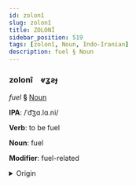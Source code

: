 ```yaml
---
id: zolonî
slug: zolonî
title: ZOLONÎ
sidebar_position: 519
tags: [zolonî, Noun, Indo-Iranian]
description: fuel § Noun
---
```


### zolonî&emsp;<span kind="abugida">ⱴʓƨɟ</span>

*fuel* **§** [Noun](../../tags/Noun)

**IPA**: /ˈd͡ʒɑ.lɑ.ni/

**Verb**: to be fuel

**Noun**: fuel

**Modifier**: fuel-related

<details>
    <summary>Origin</summary>
    Bengali জ্বালানি jalani [ˈd͡ʒalani]<br/>
    <em>Indo-Iranian Language Family</em>
</details>
